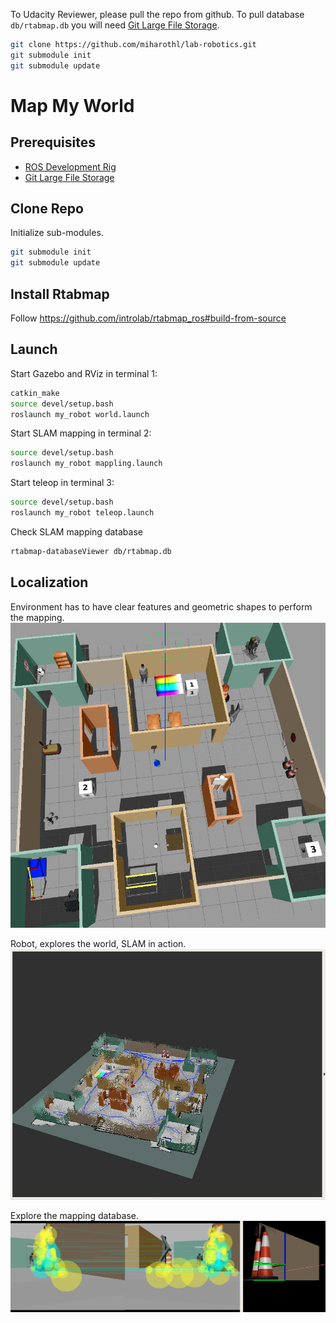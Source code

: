 To Udacity Reviewer, please pull the repo from github. To pull database `db/rtabmap.db`
you will need [Git Large File Storage](https://git-lfs.github.com/).

``` bash
git clone https://github.com/miharothl/lab-robotics.git
git submodule init
git submodule update
```

# Map My World

## Prerequisites

* [ROS Development Rig](https://github.com/miharothl/nvidia-docker-novnc)
* [Git Large File Storage](https://git-lfs.github.com/)

## Clone Repo

Initialize sub-modules. 

``` bash
git submodule init
git submodule update
```

## Install Rtabmap

Follow https://github.com/introlab/rtabmap_ros#build-from-source

## Launch

Start Gazebo and RViz in terminal 1:

``` bash
catkin_make
source devel/setup.bash
roslaunch my_robot world.launch
```

Start SLAM mapping in  terminal 2:
``` bash
source devel/setup.bash
roslaunch my_robot mappling.launch
```

Start teleop in terminal 3:
``` bash
source devel/setup.bash
roslaunch my_robot teleop.launch
```

Check SLAM mapping database
``` bash
rtabmap-databaseViewer db/rtabmap.db 
```

## Localization

Environment has to have clear features and geometric shapes to perform the mapping.
![SLAM 1](https://github.com/miharothl/lab-robotics/blob/master/project-04-map-my-world/images/the-world.png?raw=true)

Robot, explores the world, SLAM in action.
![SLAM 2](https://github.com/miharothl/lab-robotics/blob/master/project-04-map-my-world/images/slam-in-action.png?raw=true)

Explore the mapping database.
![SLAM 3](https://github.com/miharothl/lab-robotics/blob/master/project-04-map-my-world/images/slam-features.png?raw=true)

